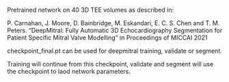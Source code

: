 Pretrained network on 40 3D TEE volumes as described in:

P. Carnahan, J. Moore, D. Bainbridge, M. Eskandari, E. C. S. Chen and T. M. Peters. “DeepMitral: Fully Automatic 3D Echocardiography Segmentation for Patient Specific Mitral Valve Modelling” in Proceedings of MICCAI 2021


checkpoint_final.pt can be used for deepmitral training, validate or segment.

Training will continue from this checkpoint, validate and segment will use the checkpoint to laod network parameters.